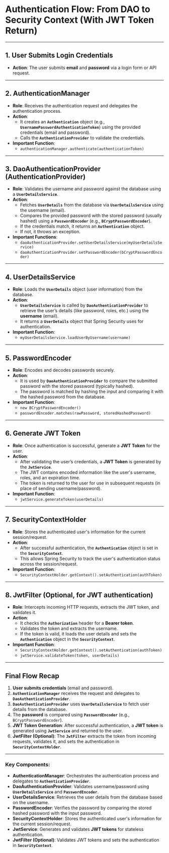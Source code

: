 # Authentication Flow: From DAO to Security Context (With JWT Token Return)

---

## 1. User Submits Login Credentials

- **Action**: The user submits **email** and **password** via a login form or API request.

---

## 2. AuthenticationManager

- **Role**: Receives the authentication request and delegates the authentication process.
- **Action**:
    - It creates an **`Authentication`** object (e.g., **`UsernamePasswordAuthenticationToken`**) using the provided credentials (email and password).
    - Calls the **`AuthenticationProvider`** to validate the credentials.
- **Important Function**:
    - `authenticationManager.authenticate(authenticationToken)`

---

## 3. DaoAuthenticationProvider (AuthenticationProvider)

- **Role**: Validates the username and password against the database using a **`UserDetailsService`**.
- **Action**:
    - Fetches **`UserDetails`** from the database via **`UserDetailsService`** using the username (email).
    - Compares the provided password with the stored password (usually hashed) using a **`PasswordEncoder`** (e.g., **`BCryptPasswordEncoder`**).
    - If the credentials match, it returns an **`Authentication`** object.
    - If not, it throws an exception.
- **Important Functions**:
    - `daoAuthenticationProvider.setUserDetailsService(myUserDetailsService)`
    - `daoAuthenticationProvider.setPasswordEncoder(bCryptPasswordEncoder)`

---

## 4. UserDetailsService

- **Role**: Loads the **`UserDetails`** object (user information) from the database.
- **Action**:
    - **`UserDetailsService`** is called by **`DaoAuthenticationProvider`** to retrieve the user’s details (like password, roles, etc.) using the **username** (email).
    - It returns a **`UserDetails`** object that Spring Security uses for authentication.
- **Important Function**:
    - `myUserDetailsService.loadUserByUsername(username)`

---

## 5. PasswordEncoder

- **Role**: Encodes and decodes passwords securely.
- **Action**:
    - It is used by **`DaoAuthenticationProvider`** to compare the submitted password with the stored password (typically hashed).
    - The password is matched by hashing the input and comparing it with the hashed password from the database.
- **Important Function**:
    - `new BCryptPasswordEncoder()`
    - `passwordEncoder.matches(rawPassword, storedHashedPassword)`

---

## 6. Generate JWT Token

- **Role**: Once authentication is successful, generate a **JWT Token** for the user.
- **Action**:
    - After validating the user’s credentials, a **JWT Token** is generated by the **`JwtService`**.
    - The JWT contains encoded information like the user's username, roles, and an expiration time.
    - The token is returned to the user for use in subsequent requests (in place of sending username/password).
- **Important Function**:
    - `jwtService.generateToken(userDetails)`

---

## 7. SecurityContextHolder

- **Role**: Stores the authenticated user's information for the current session/request.
- **Action**:
    - After successful authentication, the **`Authentication`** object is set in the **`SecurityContext`**.
    - This allows Spring Security to track the user's authentication status across the session/request.
- **Important Function**:
    - `SecurityContextHolder.getContext().setAuthentication(authToken)`

---

## 8. JwtFilter (Optional, for JWT authentication)

- **Role**: Intercepts incoming HTTP requests, extracts the JWT token, and validates it.
- **Action**:
    - It checks the **`Authorization`** header for a **Bearer token**.
    - Validates the token and extracts the username.
    - If the token is valid, it loads the user details and sets the **`Authentication`** object in the **`SecurityContext`**.
- **Important Function**:
    - `SecurityContextHolder.getContext().setAuthentication(authToken)`
    - `jwtService.validateToken(token, userDetails)`

---

## Final Flow Recap

1. **User submits credentials** (email and password).
2. **`AuthenticationManager`** receives the request and delegates to **`DaoAuthenticationProvider`**.
3. **`DaoAuthenticationProvider`** uses **`UserDetailsService`** to fetch user details from the database.
4. The **password** is compared using **`PasswordEncoder`** (e.g., `BCryptPasswordEncoder`).
5. **JWT Token Generation**: After successful authentication, a **JWT token** is generated using **`JwtService`** and returned to the user.
6. **JwtFilter (Optional)**: The **`JwtFilter`** extracts the token from incoming requests, validates it, and sets the authentication in **`SecurityContextHolder`**.

---

### Key Components:

- **AuthenticationManager**: Orchestrates the authentication process and delegates to **`AuthenticationProvider`**.
- **DaoAuthenticationProvider**: Validates username/password using **`UserDetailsService`** and **`PasswordEncoder`**.
- **UserDetailsService**: Retrieves the user details from the database based on the username.
- **PasswordEncoder**: Verifies the password by comparing the stored hashed password with the input password.
- **SecurityContextHolder**: Stores the authenticated user's information for the current session/request.
- **JwtService**: Generates and validates **JWT tokens** for stateless authentication.
- **JwtFilter (Optional)**: Validates JWT tokens and sets the authentication in **`SecurityContext`**.

